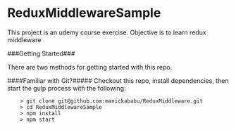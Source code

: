 # ReduxMiddlewareSample

This project is an udemy course exercise. Objective is to learn redux middleware

###Getting Started###

There are two methods for getting started with this repo.

####Familiar with Git?#####
Checkout this repo, install dependencies, then start the gulp process with the following:

```
	> git clone git@github.com:manickababu/ReduxMiddleware.git
	> cd ReduxMiddlewareSample
	> npm install
	> npm start
```

